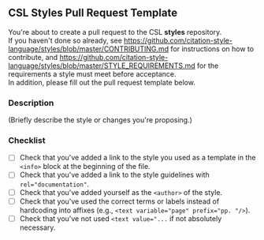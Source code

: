 ## CSL Styles Pull Request Template
You're about to create a pull request to the CSL **styles** repository.  
If you haven't done so already, see <https://github.com/citation-style-language/styles/blob/master/CONTRIBUTING.md> for instructions on how to contribute, and <https://github.com/citation-style-language/styles/blob/master/STYLE_REQUIREMENTS.md> for the requirements a style must meet before acceptance.  
In addition, please fill out the pull request template below.


### Description
(Briefly describe the style or changes you're proposing.)


### Checklist
- [ ] Check that you've added a link to the style you used as a template in the `<info>` block at the beginning of the file.  
- [ ] Check that you've added a link to the style guidelines with `rel="documentation"`.  
- [ ] Check that you've added yourself as the `<author>` of the style.  
- [ ] Check that you've used the correct terms or labels instead of hardcoding into affixes (e.g., `<text variable="page" prefix="pp. "/>`).
- [ ] Check that you've not used `<text value="...` if not absolutely necessary.
